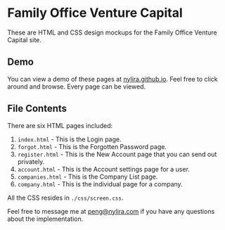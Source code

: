 # Family Office Venture Capital

These are HTML and CSS design mockups for the Family Office Venture Capital site.

## Demo

You can view a demo of these pages at [nylira.github.io](https://nylira.github.io/). Feel free to click around and browse. Every page can be viewed.

## File Contents

There are six HTML pages included:

1. `index.html` - This is the Login page.
2. `forgot.html` - This is the Forgotten Password page.
3. `register.html` - This is the New Account page that you can send out privately.
4. `account.html` - This is the Account settings page for a user.
5. `companies.html` - This is the Company List page.
6. `company.html` - This is the individual page for a company.

All the CSS resides in `./css/screen.css`.

Feel free to message me at peng@nylira.com if you have any questions about the implementation.
